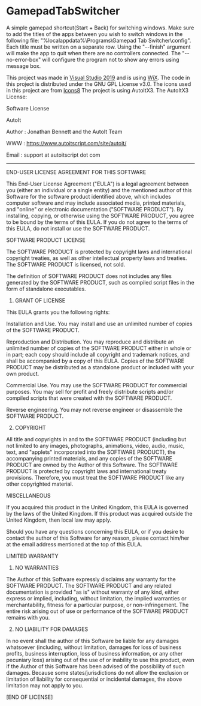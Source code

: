 # GamepadTabSwitcher
A simple gamepad shortcut(Start + Back) for switching windows. Make sure to add the titles of the apps between you wish to switch windows in the following file: "%localappdata%\Programs\Gamepad Tab Switcher\config". Each title must be written on a separate row. Using the "--finish" argument will make the app to quit when there are no controllers connected. The "--no-error-box" will configure the program not to show any errors using message box.

This project was made in [Visual Studio 2019](https://visualstudio.microsoft.com/) and is using [WiX](https://wixtoolset.org/).
The code in this project is distributed under the GNU GPL License v3.0. The icons used in this project are from [Icons8](https://icons8.com)
The project is using AutoItX3.
The AutoItX3 License:

Software License

AutoIt

Author : Jonathan Bennett and the AutoIt Team

WWW : https://www.autoitscript.com/site/autoit/

Email : support at autoitscript dot com
________________________________________________________

END-USER LICENSE AGREEMENT FOR THIS SOFTWARE

This End-User License Agreement ("EULA") is a legal agreement between you (either an individual or a single entity) and the mentioned author of this Software for the software product identified above, which includes computer software and may include associated media, printed materials, and "online" or electronic documentation ("SOFTWARE PRODUCT"). By installing, copying, or otherwise using the SOFTWARE PRODUCT, you agree to be bound by the terms of this EULA. If you do not agree to the terms of this EULA, do not install or use the SOFTWARE PRODUCT.

 

SOFTWARE PRODUCT LICENSE

The SOFTWARE PRODUCT is protected by copyright laws and international copyright treaties, as well as other intellectual property laws and treaties. The SOFTWARE PRODUCT is licensed, not sold.

The definition of SOFTWARE PRODUCT does not includes any files generated by the SOFTWARE PRODUCT, such as compiled script files in the form of standalone executables.

1. GRANT OF LICENSE

This EULA grants you the following rights:

Installation and Use. You may install and use an unlimited number of copies of the SOFTWARE PRODUCT.

Reproduction and Distribution. You may reproduce and distribute an unlimited number of copies of the SOFTWARE PRODUCT either in whole or in part; each copy should include all copyright and trademark notices, and shall be accompanied by a copy of this EULA. Copies of the SOFTWARE PRODUCT may be distributed as a standalone product or included with your own product.

Commercial Use. You may use the SOFTWARE PRODUCT for commercial purposes. You may sell for profit and freely distribute scripts and/or compiled scripts that were created with the SOFTWARE PRODUCT.

Reverse engineering. You may not reverse engineer or disassemble the SOFTWARE PRODUCT.

2. COPYRIGHT

All title and copyrights in and to the SOFTWARE PRODUCT (including but not limited to any images, photographs, animations, video, audio, music, text, and "applets" incorporated into the SOFTWARE PRODUCT), the accompanying printed materials, and any copies of the SOFTWARE PRODUCT are owned by the Author of this Software. The SOFTWARE PRODUCT is protected by copyright laws and international treaty provisions. Therefore, you must treat the SOFTWARE PRODUCT like any other copyrighted material.

 

MISCELLANEOUS

If you acquired this product in the United Kingdom, this EULA is governed by the laws of the United Kingdom. If this product was acquired outside the United Kingdom, then local law may apply.

Should you have any questions concerning this EULA, or if you desire to contact the author of this Software for any reason, please contact him/her at the email address mentioned at the top of this EULA.

 

LIMITED WARRANTY

1. NO WARRANTIES

The Author of this Software expressly disclaims any warranty for the SOFTWARE PRODUCT. The SOFTWARE PRODUCT and any related documentation is provided "as is" without warranty of any kind, either express or implied, including, without limitation, the implied warranties or merchantability, fitness for a particular purpose, or non-infringement. The entire risk arising out of use or performance of the SOFTWARE PRODUCT remains with you.

2. NO LIABILITY FOR DAMAGES

In no event shall the author of this Software be liable for any damages whatsoever (including, without limitation, damages for loss of business profits, business interruption, loss of business information, or any other pecuniary loss) arising out of the use of or inability to use this product, even if the Author of this Software has been advised of the possibility of such damages. Because some states/jurisdictions do not allow the exclusion or limitation of liability for consequential or incidental damages, the above limitation may not apply to you.

 

[END OF LICENSE]
